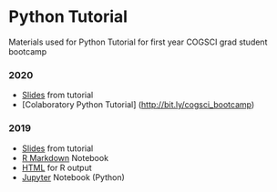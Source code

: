 # Python Tutorial

Materials used for Python Tutorial for first year COGSCI grad student bootcamp
 
 ### 2020
- [Slides](https://docs.google.com/presentation/d/1USkJIPSeOwrsnMxd6yd-h2HXxnMW0TlylTbNRkVFPR0/edit?usp=sharing) from tutorial
- [Colaboratory Python Tutorial] (http://bit.ly/cogsci_bootcamp)

### 2019
- [Slides](https://docs.google.com/presentation/d/10ZcJH9tHlcUUna_fxicj6G_Kt5yBs0PriX7RYNbSPhg/edit?usp=sharing) from tutorial
- [R Markdown](https://github.com/ShanEllis/bootcamp/blob/master/code/background.Rmd) Notebook
- [HTML](https://htmlpreview.github.io/?https://github.com/ShanEllis/bootcamp/blob/master/code/background.html) for R  output
- [Jupyter](https://github.com/ShanEllis/bootcamp/blob/master/code/background.ipynb) Notebook (Python)
